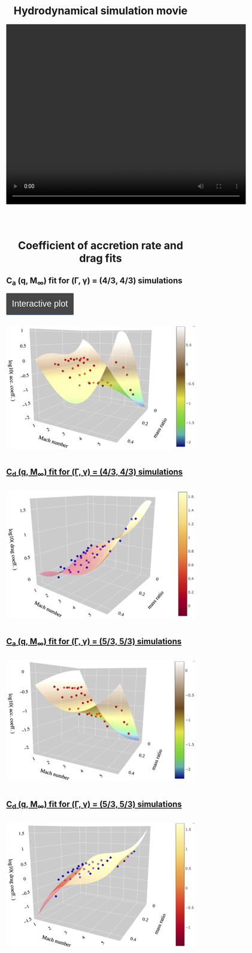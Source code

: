 <br>
<center>
<h1>
Hydrodynamical simulation movie
</h1>
<video width="640" height="480" controls>
<source src="hydro_sim_q0pt1_erho0pt47_movie.mp4" type="video/mp4">
</video>
</center>
<br>
<br>

<br>
<center>
<h1>
Coefficient of accretion rate and drag fits
</h1>
</center>
<h2>
C<sub>a</sub> (q, M<sub>&infin;</sub>) fit for (&Gamma;, &gamma;) = (4/3, 4/3) simulations
</h2>
<p><a href="logmdot3_fit_to_runs_g43_nolfs.html" class="button" style="background:#474747 no-repeat 25px center; background-image: none; color: #fff;text-decoration: none;font-family: Verdana,sans-serif;display: inline-block;font-size: 23px;padding: 15px 15px 15px 15px; -webkit-border-radius: 2px; -moz-border-radius: 2px; border-radius: 2px; box-shadow: 0 1px 0 0 #1f5a89; text-shadow: 0 1px rgba(0, 0, 0, 0.3);">Interactive plot</a></p>
<br>
<a href="logmdot3_fit_to_runs_g43_nolfs.html"><img src="logmdot_order3_g43.jpg" alt="C_a g43" class="inline"/>
<br>
<br>

<h2>
<a href="logdrag3_fit_to_runs_g43_nolfs.html">C<sub>d</sub> (q, M<sub>&infin;</sub>) fit for (&Gamma;, &gamma;) = (4/3, 4/3) simulations</a>
</h2>
<br>
<a href="logdrag3_fit_to_runs_g43_nolfs.html"><img src="logdrag_order3_g43.jpg" alt="C_d g43" class="inline"/>
<br>
<br>

<h2>
<a href="logmdot2_fit_to_runs_g53_nolfs.html">C<sub>a</sub> (q, M<sub>&infin;</sub>) fit for (&Gamma;, &gamma;) = (5/3, 5/3) simulations</a>
</h2>
<br>
<a href="logmdot2_fit_to_runs_g53_nolfs.html"><img src="logmdot_order2_g53.jpg" alt="C_a g53" class="inline"/>
<br>
<br>

<h2>
<a href="logdrag3_fit_to_runs_g53_nolfs.html">C<sub>d</sub> (q, M<sub>&infin;</sub>) fit for (&Gamma;, &gamma;) = (5/3, 5/3) simulations</a>
</h2>
<br>
<a href="logdrag3_fit_to_runs_g53_nolfs.html"><img src="logdrag_order3_g53.jpg" alt="C_d g53" class="inline"/>
<br>
<br>
